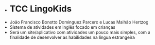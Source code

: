 - # TCC LingoKids
- João Francisco Bonotto Dominguez Parcero e Lucas Malhão Hertzog
- Sistema de atividades em inglês focado em crianças
- Será um site/aplicativo com atividades um pouco mais simples, com a finalidade de desenvolver as habilidades na língua estrangeira
